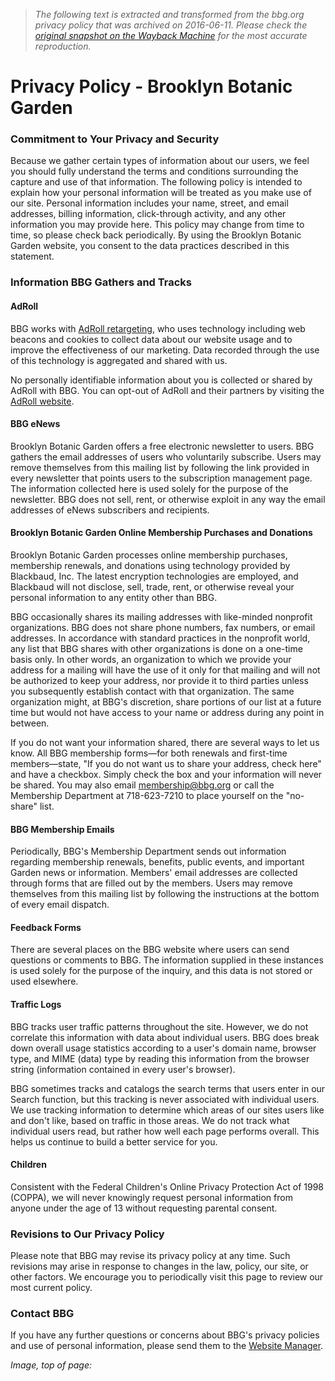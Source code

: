 > *The following text is extracted and transformed from the bbg.org privacy policy that was archived on 2016-06-11. Please check the [original snapshot on the Wayback Machine](https://web.archive.org/web/20160611201654id_/http%3A//www.bbg.org/about/privacy) for the most accurate reproduction.*

# Privacy Policy - Brooklyn Botanic Garden

### Commitment to Your Privacy and Security

Because we gather certain types of information about our users, we feel you should fully understand the terms and conditions surrounding the capture and use of that information. The following policy is intended to explain how your personal information will be treated as you make use of our site. Personal information includes your name, street, and email addresses, billing information, click-through activity, and any other information you may provide here. This policy may change from time to time, so please check back periodically. By using the Brooklyn Botanic Garden website, you consent to the data practices described in this statement. 

### Information BBG Gathers and Tracks

#### AdRoll

BBG works with [AdRoll retargeting](http://www.adroll.com/), who uses technology including web beacons and cookies to collect data about our website usage and to improve the effectiveness of our marketing. Data recorded through the use of this technology is aggregated and shared with us.

No personally identifiable information about you is collected or shared by AdRoll with BBG. You can opt-out of AdRoll and their partners by visiting the [AdRoll website](http://www.adroll.com/about/privacy).

#### BBG eNews

Brooklyn Botanic Garden offers a free electronic newsletter to users. BBG gathers the email addresses of users who voluntarily subscribe. Users may remove themselves from this mailing list by following the link provided in every newsletter that points users to the subscription management page. The information collected here is used solely for the purpose of the newsletter. BBG does not sell, rent, or otherwise exploit in any way the email addresses of eNews subscribers and recipients. 

#### Brooklyn Botanic Garden Online Membership Purchases and Donations

Brooklyn Botanic Garden processes online membership purchases, membership renewals, and donations using technology provided by Blackbaud, Inc. The latest encryption technologies are employed, and Blackbaud will not disclose, sell, trade, rent, or otherwise reveal your personal information to any entity other than BBG.

BBG occasionally shares its mailing addresses with like-minded nonprofit organizations. BBG does not share phone numbers, fax numbers, or email addresses. In accordance with standard practices in the nonprofit world, any list that BBG shares with other organizations is done on a one-time basis only. In other words, an organization to which we provide your address for a mailing will have the use of it only for that mailing and will not be authorized to keep your address, nor provide it to third parties unless you subsequently establish contact with that organization. The same organization might, at BBG's discretion, share portions of our list at a future time but would not have access to your name or address during any point in between.

If you do not want your information shared, there are several ways to let us know. All BBG membership forms—for both renewals and first-time members—state, "If you do not want us to share your address, check here" and have a checkbox. Simply check the box and your information will never be shared. You may also email [membership@bbg.org](mailto:membership@bbg.org) or call the Membership Department at 718-623-7210 to place yourself on the "no-share" list.

#### BBG Membership Emails

Periodically, BBG's Membership Department sends out information regarding membership renewals, benefits, public events, and important Garden news or information. Members' email addresses are collected through forms that are filled out by the members. Users may remove themselves from this mailing list by following the instructions at the bottom of every email dispatch. 

#### Feedback Forms

There are several places on the BBG website where users can send questions or comments to BBG. The information supplied in these instances is used solely for the purpose of the inquiry, and this data is not stored or used elsewhere. 

#### Traffic Logs

BBG tracks user traffic patterns throughout the site. However, we do not correlate this information with data about individual users. BBG does break down overall usage statistics according to a user's domain name, browser type, and MIME (data) type by reading this information from the browser string (information contained in every user's browser).

BBG sometimes tracks and catalogs the search terms that users enter in our Search function, but this tracking is never associated with individual users. We use tracking information to determine which areas of our sites users like and don't like, based on traffic in those areas. We do not track what individual users read, but rather how well each page performs overall. This helps us continue to build a better service for you. 

#### Children

Consistent with the Federal Children's Online Privacy Protection Act of 1998 (COPPA), we will never knowingly request personal information from anyone under the age of 13 without requesting parental consent.

### Revisions to Our Privacy Policy

Please note that BBG may revise its privacy policy at any time. Such revisions may arise in response to changes in the law, policy, our site, or other factors. We encourage you to periodically visit this page to review our most current policy. 

### Contact BBG

If you have any further questions or concerns about BBG's privacy policies and use of personal information, please send them to the [Website Manager](mailto:webmaster@bbg.org). 

_Image, top of page:_
